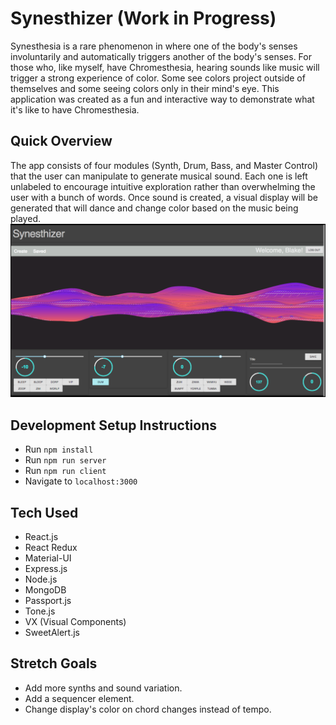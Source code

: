 # Synesthizer (Work in Progress)
Synesthesia is a rare phenomenon in where one of the body's senses involuntarily and automatically triggers another of the body's senses. For those who, like myself, have Chromesthesia, hearing sounds like music will trigger a strong experience of color. Some see colors project outside of themselves and some seeing colors only in their mind's eye. This application was created as a fun and interactive way to demonstrate what it's like to have Chromesthesia.  

## Quick Overview
The app consists of four modules (Synth, Drum, Bass, and Master Control) that the user can manipulate to generate musical sound. Each one is left unlabeled to encourage intuitive exploration rather than overwhelming the user with a bunch of words.  Once sound is created, a visual display will be generated that will dance and change color based on the music being played.
![Interface](images/Interface.png)

## Development Setup Instructions

* Run `npm install`
* Run `npm run server`
* Run `npm run client`
* Navigate to `localhost:3000`

## Tech Used

* React.js
* React Redux
* Material-UI
* Express.js
* Node.js
* MongoDB
* Passport.js
* Tone.js
* VX (Visual Components)
* SweetAlert.js

## Stretch Goals

* Add more synths and sound variation.
* Add a sequencer element.
* Change display's color on chord changes instead of tempo.

